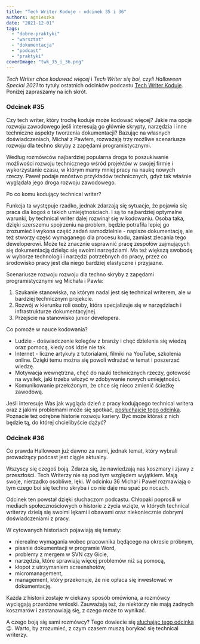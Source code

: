 ```yaml
---
title: "Tech Writer Koduje - odcinek 35 i 36"
authors: agnieszka
date: "2021-12-01"
tags:
  - "dobre-praktyki"
  - "warsztat"
  - "dokumentacja"
  - "podcast"
  - "praktyki"
coverImage: "twk_35_i_36.png"
---
```


_Tech Writer chce kodować więcej_ i _Tech Writer się boi, czyli Halloween
Special 2021_ to tytuły ostatnich odcinków podcastu
[Tech Writer Koduje](https://techwriterkoduje.pl/). Poniżej zapraszamy na ich
skrót.

<!--truncate-->

### Odcinek #35

Czy tech writer, który trochę koduje może kodować więcej? Jakie ma opcje rozwoju
zawodowego jeśli interesują go głównie skrypty, narzędzia i inne techniczne
aspekty tworzenia dokumentacji? Bazując na własnych doświadczeniach, Michał z
Pawłem, rozważają trzy możliwe scenariusze rozwoju dla techno skryby z zapędami
programistycznymi.

Według rozmówców najbardziej popularna droga to poszukiwanie możliwości rozwoju
technicznego wśród projektów w swojej firmie i wykorzystanie czasu, w którym
mamy mniej pracy na naukę nowych rzeczy. Paweł podaje mnóstwo przykładów
technicznych, gdyż tak właśnie wyglądała jego droga rozwoju zawodowego.

Po co komu kodujący technical writer?

Funkcja ta występuje rzadko, jednak zdarzają się sytuacje, że pojawia się praca
dla kogoś o takich umiejętnościach. I są to najbardziej optymalne warunki, by
technical writer dalej rozwinął się w kodowaniu. Osoba taka, dzięki szerszemu
spojrzeniu na problem, będzie potrafiła lepiej go zrozumieć i wykona część zadań
samodzielnie - napisze dokumentację, ale też stworzy część wymaganego dla
procesu kodu, zamiast zlecania tego deweloperowi. Może też znacznie usprawnić
pracę zespołów zajmujących się dokumentacją dzieląc się swoimi narzędziami. Ma
też większą swobodę w wyborze technologii i narzędzi potrzebnych do pracy, przez
co środowisko pracy jest dla niego bardziej elastyczne i przyjazne.

Scenariusze rozwoju rozwoju dla techno skryby z zapędami programistycznymi wg
Michała i Pawła:

1. Szukanie stanowiska, na którym nadal jest się technical writerem, ale w
   bardziej technicznym projekcie.
2. Rozwój w kierunku roli osoby, która specjalizuje się w narzędziach i
   infrastrukturze dokumentacyjnej.
3. Przejście na stanowisko junior developera.

Co pomoże w nauce kodowania?

- Ludzie - doświadczenie kolegów z branży i chęć dzielenia się wiedzą oraz
  pomocą, kiedy coś idzie nie tak.
- Internet - liczne artykuły z tutorialami, filmiki na YouTube, szkolenia
  online. Dzięki temu można się powoli wdrażać w temat i poszerzać wiedzę.
- Motywacja wewnętrzna, chęć do nauki technicznych rzeczy, gotowość na wysiłek,
  jaki trzeba włożyć w zdobywanie nowych umiejętności.
- Komunikowanie przełożonym, że chce się nieco zmienić ścieżkę zawodową.

Jeśli interesuje Was jak wygląda dzień z pracy kodującego technical writera oraz
z jakimi problemami może się spotkać,
[posłuchajcie tego odcinka](https://techwriterkoduje.pl/blog/2021/10/26/tech-writer-chce-kodowac-wiecej).
Poznacie też odrębne historie rozwoju kariery. Być może któraś z nich będzie tą,
do której chcielibyście dążyć?

### Odcinek #36

Co prawda Halloween już dawno za nami, jednak temat, który wybrali prowadzący
podcast jest ciągle aktualny.

Wszyscy się czegoś boją. Zdarza się, że nawiedzają nas koszmary i zjawy z
przeszłości. Tech Writerzy nie są pod tym względem wyjątkiem. Mają swoje,
nierzadko osobliwe, lęki. W odcinku 36 Michał i Paweł rozmawiają o tym czego boi
się techno skryba i co nie daje mu spać po nocach.

Odcinek ten powstał dzięki słuchaczom podcastu. Chłopaki poprosili w mediach
społecznościowych o historie z życia wzięte, w których technical writerzy dzielą
się swoimi lękami i obawami oraz niekoniecznie dobrymi doświadczeniami z pracy.

W cytowanych historiach pojawiają się tematy:

- nierealne wymagania wobec pracownika będącego na okresie próbnym,
- pisanie dokumentacji w programie Word,
- problemy z mergem w SVN czy Gicie,
- narzędzia, które sprawiają więcej problemów niż są pomocą,
- kłopot z utrzymaniem screenshotów,
- micromanagement,
- management, który przekonuje, że nie opłaca się inwestować w dokumentację.

Każda z historii zostaje w ciekawy sposób omówiona, a rozmówcy wyciągają
przeróżne wnioski. Zauważają też, że niektórzy nie mają żadnych koszmarów i
zastanawiają się, z czego może to wynikać.

A czego boją się sami rozmówcy? Tego dowiecie się
[słuchając tego odcinka](https://techwriterkoduje.pl/blog/2021/10/31/tech-writer-sie-boi)
😉. Warto, by zrozumieć, z czym czasem muszą borykać się technical writerzy.
